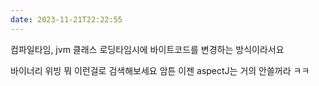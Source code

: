 ```yaml
---
date: 2023-11-21T22:22:55
---
```

컴파일타임, jvm 클래스 로딩타임시에
바이트코드를 변경하는 방식이라서요

바이너리 위빙 뭐 이런걸로 검색해보세요
암튼 이젠 aspectJ는  거의 안쓸꺼라 ㅋㅋ